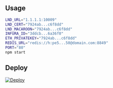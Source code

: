 ## Usage
```bash
LND_URL="1.1.1.1:10009"
LND_CERT="7924ab...c6f8dd"
LND_MACAROON="7924ab...c6f8dd"
INFURA_ID="3ddcb...6a36f0"
ETH_PRIVATEKEY="7924ab...c6f8dd"
REDIS_URL="redis://h:pe5...50@domain.com:8849"
PORT="80"
npm start
```

## Deploy
[![Deploy](https://www.herokucdn.com/deploy/button.svg)](https://heroku.com/deploy)
